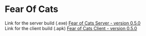 # Fear Of Cats

Link for the server build (.exe) 
[Fear of Cats Server - version 0.5.0](https://drive.google.com/file/d/1zt818VwCy42sWSMWKLjg1I3Kr8JK8KJR/view?usp=sharing) <br>
Link for the client build (.apk) 
[Fear of Cats Client - version 0.5.0](https://drive.google.com/file/d/1ZbDFNBK_ROfaF1Qd5qoY4AZGde7IeIBK/view?usp=sharing)


